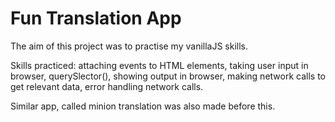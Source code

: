 # Fun Translation App

The aim of this project was to practise my vanillaJS skills. 

Skills practiced: attaching events to HTML elements, taking user input in browser, querySlector(), showing output in browser, making network calls to get relevant data, error handling network calls. 

Similar app, called minion translation was also made before this. 